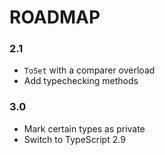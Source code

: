 # ROADMAP

### 2.1
* `ToSet` with a comparer overload
* Add typechecking methods

### 3.0
* Mark certain types as private
* Switch to TypeScript 2.9